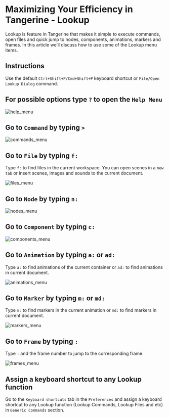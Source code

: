 # Maximizing Your Efficiency in Tangerine - Lookup

Lookup is feature in Tangerine that makes it simple to execute commands, open files and quick jump to nodes, components, animations, markers and frames. In this article we’ll discuss how to use some of the Lookup menu items.

## Instructions

Use the default `Ctrl+Shift+P/Cmd+Shift+P` keyboard shortcut or `File/Open Lookup Dialog` command.

## For possible options type `?` to open the `Help Menu`

![help_menu](content/help_menu.gif)

## Go to `Command` by typing `>`

![commands_menu](content/commands_menu.gif)

## Go to `File` by typing `f:`

Type `f:` to find files in the current workspace. You can open scenes in a `new tab` or insert scenes, images and sounds to the current document.

![files_menu](content/files_menu.gif)

## Go to `Node` by typing `n:`

![nodes_menu](content/nodes_menu.gif)

## Go to `Component` by typing `c:`

![components_menu](content/components_menu.gif)

## Go to `Animation` by typing `a:` or `ad:`

Type `a:` to find animations of the current container or `ad:` to find animations in current document.

![animations_menu](content/animations_menu.gif)

## Go to `Marker` by typing `m:` or `md:`

Type `m:` to find markers in the current animation or `md:` to find markers in current document.

![markers_menu](content/markers_menu.gif)

## Go to `Frame` by typing `:`

Type `:` and the frame number to jump to the corresponding frame.

![frames_menu](content/frames_menu.gif)

## Assign a keyboard shortcut to any Lookup function

Go to the `Keyboard shortcuts` tab in the `Preferences` and assign a keyboard shortcut to any Lookup function (Lookup Commands, Lookup Files and etc) in `Generic Commands` section.
